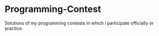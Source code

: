 # Programming-Contest
Solutions of my programming contests in which i participate officially or practice.
